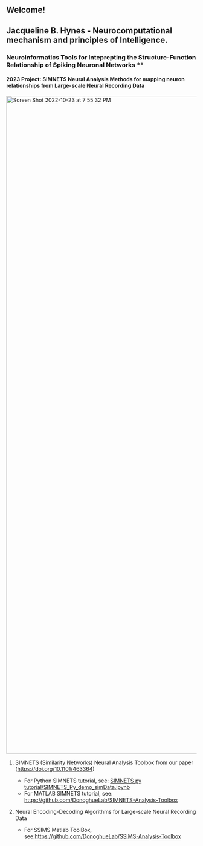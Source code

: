 ## Welcome! 
## Jacqueline B. Hynes - Neurocomputational mechanism and principles of Intelligence. 
###  Neuroinformatics Tools for Inteprepting the Structure-Function Relationship of Spiking Neuronal Networks  **

#### 2023 Project: SIMNETS Neural Analysis Methods for mapping neuron relationships from Large-scale Neural Recording Data
<img width="1737" alt="Screen Shot 2022-10-23 at 7 55 32 PM" src="https://user-images.githubusercontent.com/29176759/197424575-b2c940d1-7b19-4b47-a9ef-6082f6e24fa8.png">

1. SIMNETS (Similarity Networks) Neural Analysis Toolbox from our paper (https://doi.org/10.1101/463364)
   
      - For Python SIMNETS tutorial, see:  [SIMNETS py tutorial/SIMNETS_Py_demo_simData.ipynb](https://github.com/JBHynes/juypter-notebook-tutorials/tree/a73a9b64480fdf82d2e4a9495d4e309adadee5de/SIMNETS%20py%20tutorial)
      - For MATLAB SIMNETS tutorial, see:  https://github.com/DonoghueLab/SIMNETS-Analysis-Toolbox
     
2. Neural Encoding-Decoding Algorithms for Large-scale Neural Recording Data
   
      - For SSIMS Matlab ToolBox, see:https://github.com/DonoghueLab/SSIMS-Analysis-Toolbox
      


